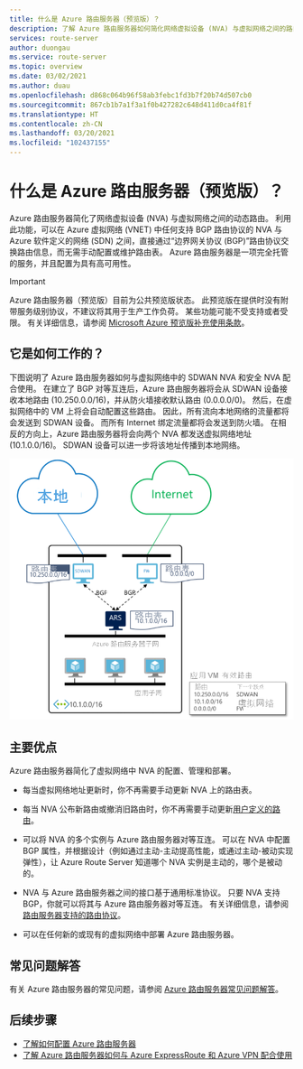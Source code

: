 ```yaml
---
title: 什么是 Azure 路由服务器（预览版）？
description: 了解 Azure 路由服务器如何简化网络虚拟设备 (NVA) 与虚拟网络之间的路由。
services: route-server
author: duongau
ms.service: route-server
ms.topic: overview
ms.date: 03/02/2021
ms.author: duau
ms.openlocfilehash: d868c064b96f58ab3febc1fd3b7f20b74d507cb0
ms.sourcegitcommit: 867cb1b7a1f3a1f0b427282c648d411d0ca4f81f
ms.translationtype: HT
ms.contentlocale: zh-CN
ms.lasthandoff: 03/20/2021
ms.locfileid: "102437155"
---
```

# <a name="what-is-azure-route-server-preview"></a>什么是 Azure 路由服务器（预览版）？ 

Azure 路由服务器简化了网络虚拟设备 (NVA) 与虚拟网络之间的动态路由。 利用此功能，可以在 Azure 虚拟网络 (VNET) 中任何支持 BGP 路由协议的 NVA 与 Azure 软件定义的网络 (SDN) 之间，直接通过“边界网关协议 (BGP)”路由协议交换路由信息，而无需手动配置或维护路由表。 Azure 路由服务器是一项完全托管的服务，并且配置为具有高可用性。

> [!IMPORTANT]
> Azure 路由服务器（预览版）目前为公共预览版状态。
> 此预览版在提供时没有附带服务级别协议，不建议将其用于生产工作负荷。 某些功能可能不受支持或者受限。
> 有关详细信息，请参阅 [Microsoft Azure 预览版补充使用条款](https://azure.microsoft.com/support/legal/preview-supplemental-terms/)。

## <a name="how-does-it-work"></a>它是如何工作的？

下图说明了 Azure 路由服务器如何与虚拟网络中的 SDWAN NVA 和安全 NVA 配合使用。 在建立了 BGP 对等互连后，Azure 路由服务器将会从 SDWAN 设备接收本地路由 (10.250.0.0/16)，并从防火墙接收默认路由 (0.0.0.0/0)。 然后，在虚拟网络中的 VM 上将会自动配置这些路由。 因此，所有流向本地网络的流量都将会发送到 SDWAN 设备。 而所有 Internet 绑定流量都将会发送到防火墙。 在相反的方向上，Azure 路由服务器将会向两个 NVA 都发送虚拟网络地址 (10.1.0.0/16)。 SDWAN 设备可以进一步将该地址传播到本地网络。

![显示虚拟网络中配置的 Azure 路由服务器的关系图。](./media/overview/route-server-overview.png)

## <a name="key-benefits"></a>主要优点 

Azure 路由服务器简化了虚拟网络中 NVA 的配置、管理和部署。  

* 每当虚拟网络地址更新时，你不再需要手动更新 NVA 上的路由表。 

* 每当 NVA 公布新路由或撤消旧路由时，你不再需要手动更新[用户定义的路由](../virtual-network/virtual-networks-udr-overview.md)。 

* 可以将 NVA 的多个实例与 Azure 路由服务器对等互连。 可以在 NVA 中配置 BGP 属性，并根据设计（例如通过主动-主动提高性能，或通过主动-被动实现弹性），让 Azure Route Server 知道哪个 NVA 实例是主动的，哪个是被动的。 

* NVA 与 Azure 路由服务器之间的接口基于通用标准协议。 只要 NVA 支持 BGP，你就可以将其与 Azure 路由服务器对等互连。 有关详细信息，请参阅[路由服务器支持的路由协议](route-server-faq.md#protocol)。

* 可以在任何新的或现有的虚拟网络中部署 Azure 路由服务器。 

## <a name="faq"></a>常见问题解答

有关 Azure 路由服务器的常见问题，请参阅 [Azure 路由服务器常见问题解答](route-server-faq.md)。

## <a name="next-steps"></a>后续步骤

- [了解如何配置 Azure 路由服务器](quickstart-configure-route-server-powershell.md)
- [了解 Azure 路由服务器如何与 Azure ExpressRoute 和 Azure VPN 配合使用](expressroute-vpn-support.md)
